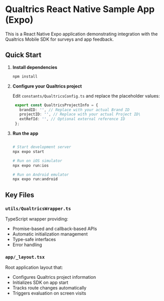 # Qualtrics React Native Sample App (Expo)

This is a React Native Expo application demonstrating integration with the Qualtrics Mobile SDK for surveys and app feedback.

## Quick Start

1. **Install dependencies**

   ```bash
   npm install
   ```

2. **Configure your Qualtrics project**

   Edit `constants/QualtricsConfig.ts` and replace the placeholder values:

   ```typescript
    export const QualtricsProjectInfo = {
      brandID: '', // Replace with your actual Brand ID
      projectID: '', // Replace with your actual Project ID\
      extRefId: '', // Optional external reference ID
    };
   ```

3. **Run the app**

   ```bash

   # Start development server
   npx expo start
   
   # Run on iOS simulator
   npx expo run:ios
   
   # Run on Android emulator  
   npx expo run:android
   ```

## Key Files

### `utils/QualtricsWrapper.ts`

TypeScript wrapper providing:

- Promise-based and callback-based APIs
- Automatic initialization management
- Type-safe interfaces
- Error handling

### `app/_layout.tsx`

Root application layout that:

- Configures Qualtrics project information
- Initializes SDK on app start
- Tracks route changes automatically
- Triggers evaluation on screen visits
